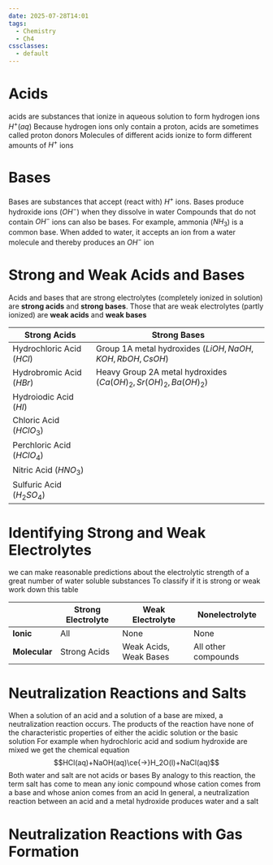 ```yaml
---
date: 2025-07-28T14:01
tags:
  - Chemistry
  - Ch4
cssclasses:
  - default
---
```

# Acids
acids are substances that ionize in aqueous solution to form hydrogen ions $H^+(aq)$
Because hydrogen ions only contain a proton, acids are sometimes called proton donors
Molecules of different acids ionize to form different amounts of $H^+$ ions

# Bases
Bases are substances that accept (react with) $H^+$ ions. Bases produce hydroxide ions ($OH^-$) when they dissolve in water
Compounds that do not contain $OH^-$ ions can also be bases. For example, ammonia ($NH_3$) is a common base. When added to water, it accepts an ion from a water molecule and thereby produces an $OH^-$ ion

# Strong and Weak Acids and Bases
Acids and bases that are strong electrolytes (completely ionized in solution) are **strong acids** and **strong bases**. Those that are weak electrolytes (partly ionized) are **weak acids** and **weak bases**

| Strong Acids               | Strong Bases                                                   |
| -------------------------- | -------------------------------------------------------------- |
| Hydrochloric Acid ($HCl$)  | Group 1A metal hydroxides ($LiOH,NaOH,KOH,RbOH,CsOH$)          |
| Hydrobromic Acid ($HBr$)   | Heavy Group 2A metal hydroxides ($Ca(OH)_2,Sr(OH)_2,Ba(OH)_2$) |
| Hydroiodic Acid ($HI$)     |                                                                |
| Chloric Acid ($HClO_3$)    |                                                                |
| Perchloric Acid ($HClO_4$) |                                                                |
| Nitric Acid ($HNO_3$)      |                                                                |
| Sulfuric Acid ($H_2SO_4$)  |                                                                |

# Identifying Strong and Weak Electrolytes
we can make reasonable predictions about the electrolytic strength of a great number of water soluble substances
To classify if it is strong or weak work down this table

|               | Strong Electrolyte | Weak Electrolyte       | Nonelectrolyte      |
| ------------- | ------------------ | ---------------------- | ------------------- |
| **Ionic**     | All                | None                   | None                |
| **Molecular** | Strong Acids       | Weak Acids, Weak Bases | All other compounds |

# Neutralization Reactions and Salts
When a solution of an acid and a solution of a base are mixed, a neutralization reaction occurs. The products of the reaction have none of the characteristic properties of either the acidic solution or the basic solution
For example when hydrochloric acid and sodium hydroxide are mixed we get the chemical equation$$HCl(aq)+NaOH(aq)\ce{->}H_2O(l)+NaCl(aq)$$
Both water and salt are not acids or bases
By analogy to this reaction, the term salt has come to mean any ionic compound whose cation comes from a base and whose anion comes from an acid
In general, a neutralization reaction between an acid and a metal hydroxide produces water and a salt
# Neutralization Reactions with Gas Formation

